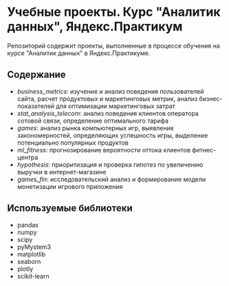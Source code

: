 # Учебные проекты. Курс "Аналитик данных", Яндекс.Практикум 
Репозиторий содержит проекты, выполненные в процессе обучения на курсе "Аналитик данных" в Яндекс.Практикуме. 
## Содержание
- *business_metrics*: изучение и анализ поведения пользователей сайта, расчет продуктовых и маркетинговых метрик, анализ бизнес-показателей для оптимизации маркетинговых затрат
- *stat_analysis_telecom*: анализ поведения клиентов оператора сотовой связи, определение оптимального тарифа
- *games*: анализ рынка компьютерных игр, выявление закономерностей, определяющих успешность игры, выделение потенциально популярных продуктов
- *ml_fitness*: прогнозирование вероятности оттока клиентов фитнес-центра
- *hypothesis*: приоритизация и проверка гипотез по увеличению выручки в интернет-магазине
- *games_fin*: исследовательский анализ и формирование модели монетизации игрового приложения
## Используемые библиотеки
- pandas
- numpy
- scipy
- pyMystem3
- matplotlib
- seaborn
- plotly
- scikit-learn
